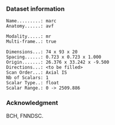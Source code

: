 ### Dataset information

```
Name.........: marc
Anatomy......: avf

Modality.....: mr
Multi-frame..: true

Dimensions...: 74 x 93 x 20
Spacing......: 0.723 x 0.723 x 1.000
Origin.......: 26.376 x 33.242 x -9.500
Directions...: <to be filled>
Scan Order...: Axial IS
Nb of Scalars: 1
Scalar Type..: float
Scalar Range.: 0 -> 2509.886
```

### Acknowledgment
BCH, FNNDSC.
